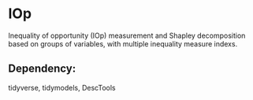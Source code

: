 # IOp
Inequality of opportunity (IOp) measurement and Shapley decomposition based on groups of variables, with multiple inequality measure indexs.

## Dependency: 
tidyverse, tidymodels, DescTools
